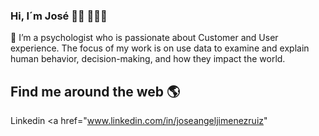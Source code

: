 ### Hi, I´m José 👋🏼 👨🏽‍💻
🔭 I’m a psychologist who is passionate about Customer and User experience. The focus of my work is on use data to examine and explain human behavior, decision-making, and how they impact the world. 

## Find me around the web 🌎

Linkedin <a href="www.linkedin.com/in/joseangeljimenezruiz"


 



